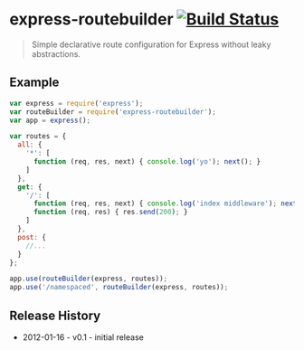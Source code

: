 # express-routebuilder [![Build Status](https://secure.travis-ci.org/tkellen/node-express-routebuilder.png?branch=master)](http://travis-ci.org/tkellen/node-express-routebuilder)
> Simple declarative route configuration for Express without leaky abstractions.

## Example

```js
var express = require('express');
var routeBuilder = require('express-routebuilder');
var app = express();

var routes = {
  all: {
    '*': [
      function (req, res, next) { console.log('yo'); next(); }
    ]
  },
  get: {
    '/': [
      function (req, res, next) { console.log('index middleware'); next(); },
      function (req, res) { res.send(200); }
    ]
  },
  post: {
    //...
  }
};

app.use(routeBuilder(express, routes));
app.use('/namespaced', routeBuilder(express, routes));

```

## Release History

* 2012-01-16 - v0.1 - initial release
